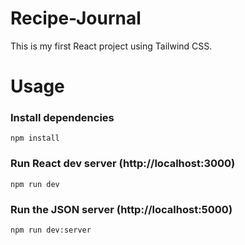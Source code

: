 # Recipe-Journal
This is my first React project using Tailwind CSS.

# Usage

### Install dependencies

```
npm install
```

### Run React dev server (http://localhost:3000)

```
npm run dev
```

### Run the JSON server (http://localhost:5000)

```
npm run dev:server
```



